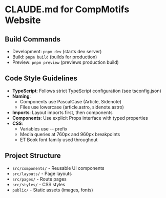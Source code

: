 # CLAUDE.md for CompMotifs Website

## Build Commands
- Development: `pnpm dev` (starts dev server)
- Build: `pnpm build` (builds for production)
- Preview: `pnpm preview` (previews production build)

## Code Style Guidelines
- **TypeScript**: Follows strict TypeScript configuration (see tsconfig.json)
- **Naming**:
  - Components use PascalCase (Article, Sidenote)
  - Files use lowercase (article.astro, sidenote.astro)
- **Imports**: Layout imports first, then components
- **Components**: Use explicit Props interface with typed properties
- **CSS**:
  - Variables use -- prefix
  - Media queries at 760px and 960px breakpoints
  - ET Book font family used throughout

## Project Structure
- `src/components/` - Reusable UI components
- `src/layouts/` - Page layouts
- `src/pages/` - Route pages
- `src/styles/` - CSS styles
- `public/` - Static assets (images, fonts)